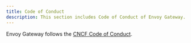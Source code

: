 ```yaml
---
title: Code of Conduct
description: This section includes Code of Conduct of Envoy Gateway.
---
```


Envoy Gateway follows the [CNCF Code of Conduct](https://github.com/cncf/foundation/blob/main/code-of-conduct.md).
